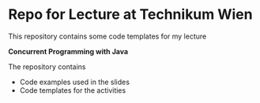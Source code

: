 # Repo for Lecture at Technikum Wien

This repository contains some code templates for my lecture

**Concurrent Programming with Java**

The repository contains 
* Code examples used in the slides
* Code templates for the activities

